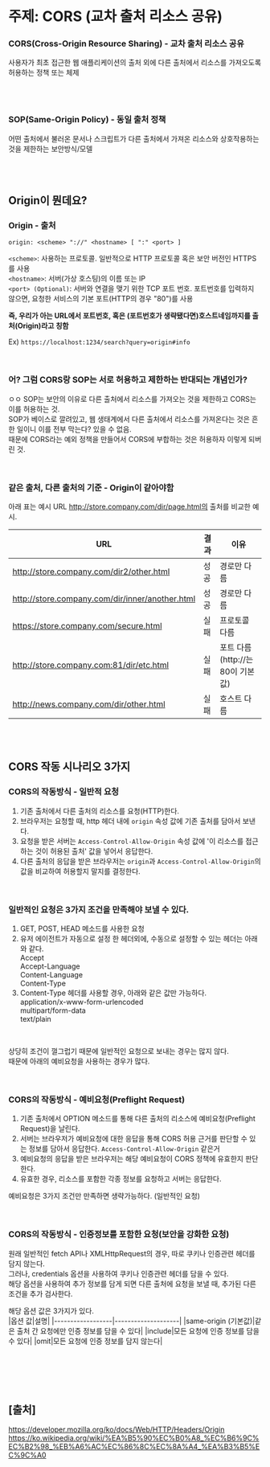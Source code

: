 # 주제: CORS (교차 출처 리소스 공유)
### CORS(Cross-Origin Resource Sharing) - 교차 출처 리소스 공유
사용자가 최초 접근한 웹 애플리케이션의 출처 외에 다른 출처에서 리소스를 가져오도록 허용하는 정책 또는 체제

<br>
<br>

### SOP(Same-Origin Policy) - 동일 출처 정책
어떤 출처에서 불러온 문서나 스크립트가 다른 출처에서 가져온 리소스와 상호작용하는 것을 제한하는 보안방식/모델

<br>
<br>

## Origin이 뭔데요?
### Origin - 출처
```
origin: <scheme> "://" <hostname> [ ":" <port> ]
```
`<scheme>`: 사용하는 프로토콜. 일반적으로 HTTP 프로토콜 혹은 보안 버전인 HTTPS를 사용  
`<hostname>`: 서버(가상 호스팅)의 이름 또는 IP  
`<port> (Optional)`:  서버와 연결을 맺기 위한 TCP 포트 번호. 포트번호를 입력하지 않으면, 요청한 서비스의 기본 포트(HTTP의 경우 "80")를 사용  

__즉, 우리가 아는 URL에서 포트번호, 혹은 (포트번호가 생략됐다면)호스트네임까지를 출처(Origin)라고 칭함__

Ex) `https://localhost:1234/search?query=origin#info` 

<br>

### 어? 그럼 CORS랑 SOP는 서로 허용하고 제한하는 반대되는 개념인가?
ㅇㅇ SOP는 보안의 이유로 다른 출처에서 리소스를 가져오는 것을 제한하고 CORS는 이를 허용하는 것.  
SOP가 베이스로 깔려있고, 웹 생태계에서 다른 출처에서 리소스를 가져온다는 것은 흔한 일이니 이를 전부 막는다? 있을 수 없음.  
때문에 CORS라는 예외 정책을 만들어서 CORS에 부합하는 것은 허용하자 이렇게 되버린 것.  


<br>

### 같은 출처, 다른 출처의 기준 - Origin이 같아야함  
아래 표는 예시 URL http://store.company.com/dir/page.html의 출처를 비교한 예시.

|URL |	결과 | 이유|
|-----------------------------------------------|----|-----|
http://store.company.com/dir2/other.html | 성공	| 경로만 다름
http://store.company.com/dir/inner/another.html	| 성공 | 경로만 다름
https://store.company.com/secure.html | 실패 | 프로토콜 다름
http://store.company.com:81/dir/etc.html | 실패 | 포트 다름 (http://는 80이 기본값)
http://news.company.com/dir/other.html | 실패 | 호스트 다름

<br>
<br>

## CORS 작동 시나리오 3가지
### CORS의 작동방식 - 일반적 요청
1. 기존 출처에서 다른 출처의 리소스를 요청(HTTP)한다.
2. 브라우저는 요청할 때, http 헤더 내에 `origin` 속성 값에 기존 출처를 담아서 보낸다.
3. 요청을 받은 서버는 `Access-Control-Allow-Origin` 속성 값에 '이 리소스를 접근하는 것이 허용된 출처' 값을 넣어서 응답한다.
4. 다른 출처의 응답을 받은 브라우저는 `origin`과 `Access-Control-Allow-Origin`의 값을 비교하여 허용할지 말지를 결정한다.

<br>

### 일반적인 요청은 3가지 조건을 만족해야 보낼 수 있다.  
1) GET, POST, HEAD 메소드를 사용한 요청  
2) 유저 에이전트가 자동으로 설정 한 헤더외에, 수동으로 설정할 수 있는 헤더는 아래와 같다.  
  Accept  
  Accept-Language  
  Content-Language  
  Content-Type  
3) Content-Type 헤더를 사용할 경우, 아래와 같은 값만 가능하다.  
  application/x-www-form-urlencoded  
  multipart/form-data  
  text/plain  

<br>

상당히 조건이 껄그럽기 때문에 일반적인 요청으로 보내는 경우는 많지 않다.  
때문에 아래의 예비요청을 사용하는 경우가 많다.  

<br>

### CORS의 작동방식 - 예비요청(Preflight Request)
1. 기존 출처에서 OPTION 메소드를 통해 다른 출처의 리소스에 예비요청(Preflight Request)을 날린다.
2. 서버는 브라우저가 예비요청에 대한 응답을 통해 CORS 허용 근거를 판단할 수 있는 정보를 담아서 응답한다. `Access-Control-Allow-Origin` 같은거
3. 예비요청의 응답을 받은 브라우저는 해당 예비요청이 CORS 정책에 유효한지 판단한다.
4. 유효한 경우, 리소스를 포함한 각종 정보를 요청하고 서버는 응답한다.

예비요청은 3가지 조건만 만족하면 생략가능하다. (일반적인 요청)

<br>

### CORS의 작동방식 - 인증정보를 포함한 요청(보안을 강화한 요청)
원래 일반적인 fetch API나 XMLHttpRequest의 경우, 따로 쿠키나 인증관련 헤더를 담지 않는다.  
그러나, credentials 옵션을 사용하여 쿠키나 인증관련 헤더를 담을 수 있다.  
해당 옵션을 사용하여 추가 정보를 담게 되면 다른 출처에 요청을 보낼 때, 추가된 다른 조건을 추가 검사한다.  

해당 옵션 값은 3가지가 있다.  
|옵션 값|설명|
|------------------|--------------------|
|same-origin (기본값)|같은 출처 간 요청에만 인증 정보를 담을 수 있다|
|include|모든 요청에 인증 정보를 담을 수 있다|
|omit|모든 요청에 인증 정보를 담지 않는다|


<br>
<br>
<br>
<br>






















## [출처] 
https://developer.mozilla.org/ko/docs/Web/HTTP/Headers/Origin
https://ko.wikipedia.org/wiki/%EA%B5%90%EC%B0%A8_%EC%B6%9C%EC%B2%98_%EB%A6%AC%EC%86%8C%EC%8A%A4_%EA%B3%B5%EC%9C%A0
